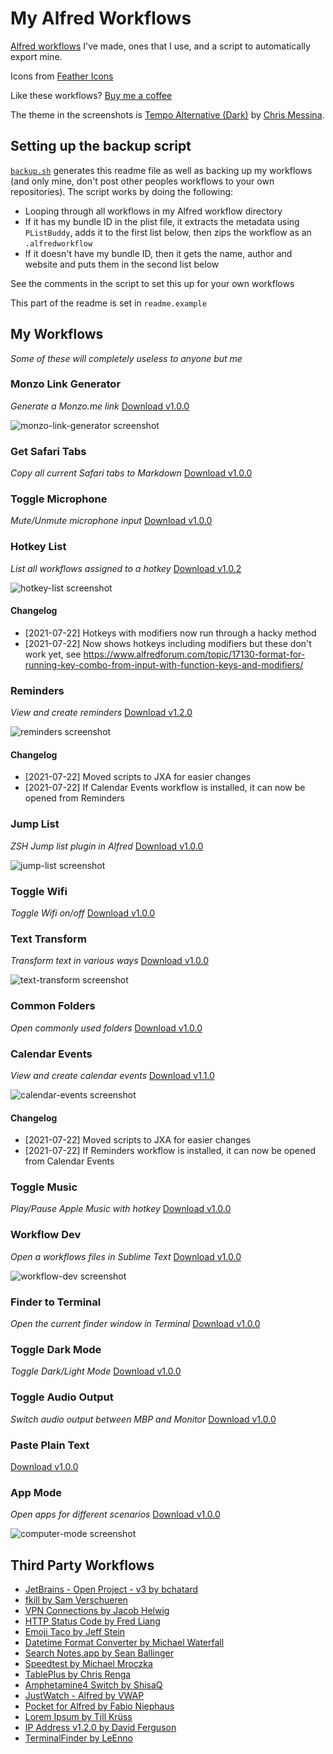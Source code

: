 # My Alfred Workflows

[Alfred workflows](https://www.alfredapp.com/workflows/) I've made, ones that I use, and a script to automatically export mine.

Icons from [Feather Icons](https://feathericons.com)

Like these workflows? [Buy me a coffee](https://monzo.me/robbknight)

The theme in the screenshots is [Tempo Alternative (Dark)](https://github.com/chrismessina/alfred-theme-tempo#tempo-alternative-dark) by [Chris Messina](https://github.com/chrismessina).

## Setting up the backup script

[`backup.sh`](backup.sh) generates this readme file as well as backing up my workflows (and only mine, don't post other peoples workflows to your own repositories). The script works by doing the following:

- Looping through all workflows in my Alfred workflow directory
- If it has my bundle ID in the plist file, it extracts the metadata using `PListBuddy`, adds it to the first list below, then zips the workflow as an `.alfredworkflow`
- If it doesn't have my bundle ID, then it gets the name, author and website and puts them in the second list below

See the comments in the script to set this up for your own workflows

This part of the readme is set in `readme.example`

## My Workflows

 _Some of these will completely useless to anyone but me_ 

 ### Monzo Link Generator

_Generate a Monzo.me link_ [Download v1.0.0](https://github.com/rknightuk/alfred-workflows/raw/main/workflows/monzo-link-generator.alfredworkflow) 

 ![monzo-link-generator screenshot](screenshots/monzo-link-generator.png)

### Get Safari Tabs

_Copy all current Safari tabs to Markdown_ [Download v1.0.0](https://github.com/rknightuk/alfred-workflows/raw/main/workflows/safari-tabs-markdown.alfredworkflow) 

### Toggle Microphone

_Mute/Unmute microphone input_ [Download v1.0.0](https://github.com/rknightuk/alfred-workflows/raw/main/workflows/toggle-microphone.alfredworkflow) 

### Hotkey List

_List all workflows assigned to a hotkey_ [Download v1.0.2](https://github.com/rknightuk/alfred-workflows/raw/main/workflows/hotkey-list.alfredworkflow) 

 ![hotkey-list screenshot](screenshots/hotkey-list.png)

 #### Changelog 

- [2021-07-22] Hotkeys with modifiers now run through a hacky method
- [2021-07-22] Now shows hotkeys including modifiers but these don't work yet, see https://www.alfredforum.com/topic/17130-format-for-running-key-combo-from-input-with-function-keys-and-modifiers/

### Reminders

_View and create reminders_ [Download v1.2.0](workflows/reminders) 

 ![reminders screenshot](screenshots/reminders.png)

 #### Changelog 

- [2021-07-22] Moved scripts to JXA for easier changes
- [2021-07-22] If Calendar Events workflow is installed, it can now be opened from Reminders

### Jump List

_ZSH Jump list plugin in Alfred_ [Download v1.0.0](https://github.com/rknightuk/alfred-workflows/raw/main/workflows/jump-list.alfredworkflow) 

 ![jump-list screenshot](screenshots/jump-list.png)

### Toggle Wifi

_Toggle Wifi on/off_ [Download v1.0.0](https://github.com/rknightuk/alfred-workflows/raw/main/workflows/toggle-wifi.alfredworkflow) 

### Text Transform

_Transform text in various ways_ [Download v1.0.0](https://github.com/rknightuk/alfred-workflows/raw/main/workflows/text-transform.alfredworkflow) 

 ![text-transform screenshot](screenshots/text-transform.png)

### Common Folders

_Open commonly used folders_ [Download v1.0.0](https://github.com/rknightuk/alfred-workflows/raw/main/workflows/common-folders.alfredworkflow) 

### Calendar Events

_View and create calendar events_ [Download v1.1.0](workflows/calendar-events) 

 ![calendar-events screenshot](screenshots/calendar-events.png)

 #### Changelog 

- [2021-07-22] Moved scripts to JXA for easier changes
- [2021-07-22] If Reminders workflow is installed, it can now be opened from Calendar Events

### Toggle Music

_Play/Pause Apple Music with hotkey_ [Download v1.0.0](https://github.com/rknightuk/alfred-workflows/raw/main/workflows/toggle-music.alfredworkflow) 

### Workflow Dev

_Open a workflows files in Sublime Text_ [Download v1.0.0](https://github.com/rknightuk/alfred-workflows/raw/main/workflows/workflow-dev.alfredworkflow) 

 ![workflow-dev screenshot](screenshots/workflow-dev.png)

### Finder to Terminal

_Open the current finder window in Terminal_ [Download v1.0.0](https://github.com/rknightuk/alfred-workflows/raw/main/workflows/finder-to-terminal.alfredworkflow) 

### Toggle Dark Mode

_Toggle Dark/Light Mode_ [Download v1.0.0](https://github.com/rknightuk/alfred-workflows/raw/main/workflows/toggle-dark-mode.alfredworkflow) 

### Toggle Audio Output

_Switch audio output between MBP and Monitor_ [Download v1.0.0](https://github.com/rknightuk/alfred-workflows/raw/main/workflows/toggle-audio.alfredworkflow) 

### Paste Plain Text

 [Download v1.0.0](https://github.com/rknightuk/alfred-workflows/raw/main/workflows/paste-plain-text.alfredworkflow) 

### App Mode

_Open apps for different scenarios_ [Download v1.0.0](https://github.com/rknightuk/alfred-workflows/raw/main/workflows/computer-mode.alfredworkflow) 

 ![computer-mode screenshot](screenshots/computer-mode.png)


## Third Party Workflows

- [JetBrains - Open Project - v3 by bchatard](https://github.com/bchatard/alfred-jetbrains#readme) 
- [fkill by Sam Verschueren](https://github.com/SamVerschueren/alfred-fkill#readme) 
- [VPN Connections by Jacob Helwig](https://technosorcery.net) 
- [HTTP Status Code by Fred Liang](https://github.com/ilstar/http_status_code) 
- [Emoji Taco by Jeff Stein](https://github.com/jeeftor/EmojiTaco) 
- [Datetime Format Converter by Michael Waterfall](twitter.com/mwaterfall) 
- [Search Notes.app by Sean Ballinger](https://github.com/sballin/alfred-search-notes-app) 
- [Speedtest by Michael Mroczka](http://michaelmroczka.com/) 
- [TablePlus by Chris Renga](https://www.chrisrenga.com) 
- [Amphetamine4 Switch by ShisaQ](https://shisaq.github.io) 
- [JustWatch - Alfred by VWAP](https://twitter.com/vinayw) 
- [Pocket for Alfred by Fabio Niephaus](https://github.com/fniephaus/alfred-pocket/) 
- [Lorem Ipsum by Till Krüss](https://till.im) 
- [IP Address v1.2.0 by David Ferguson](jdfwarrior.tumblr.com) 
- [TerminalFinder by LeEnno](http://www.ienno.de) 


